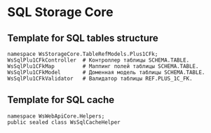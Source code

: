 # SQL Storage Core

## Template for SQL tables structure
```
namespace WsStorageCore.TableRefModels.Plus1CFk;
WsSqlPlu1CFkController  # Контроллер таблицы SCHEMA.TABLE.
WsSqlPlu1CFkMap         # Маппинг полей таблицы SCHEMA.TABLE.
WsSqlPlu1CFkModel       # Доменная модель таблицы SCHEMA.TABLE.
WsSqlPlu1CFkValidator   # Валидатор таблицы REF.PLUS_1C_FK.
```

## Template for SQL cache
```
namespace WsWebApiCore.Helpers;
public sealed class WsSqlCacheHelper
```
